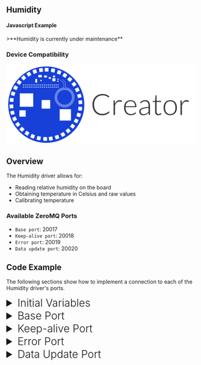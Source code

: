 <h2 style="padding-top:0">Humidity</h2>
<h4 style="padding-top:0">Javascript Example</h4>
>**Humidity is currently under maintenance**

### Device Compatibility
<img class="creator-compatibility-icon" src="/img/creator-icon.svg">

## Overview

The Humidity driver allows for:

* Reading relative humidity on the board
* Obtaining temperature in Celsius and raw values
* Calibrating temperature

<h3 style="padding-top:0">Available ZeroMQ Ports</h3>

* `Base port`: 20017
* `Keep-alive port`: 20018
* `Error port`: 20019
* `Data update port`: 20020

## Code Example
The following sections show how to implement a connection to each of the Humidity driver's ports.

<!-- Initial Variables -->
<details>
<summary style="font-size: 1.75rem; font-weight: 300;">Initial Variables</summary>
Before we go into connecting to each port, the variables defined below are needed in order to access the ZeroMQ and MATRIX Protocol Buffer libraries for Javascript. We also define a few helpful variables for easy references.
```language-javascript
var zmq = require('zeromq');// Asynchronous Messaging Framework
var matrix_io = require('matrix-protos').matrix_io;// Protocol Buffers for MATRIX function
var matrix_ip = '127.0.0.1';// Local IP
var matrix_humidity_base_port = 20017;// Port for Humidity driver
```
</details>

<!-- Base PORT -->
<details>
<summary style="font-size: 1.75rem; font-weight: 300;">Base Port</summary>
Here is where the configuration for our Humidity example goes. Once we connect to the **Base Port**, We will pass a configuration to the humidity driver. With this we can set the update rate, timeout, and temperature configuration.
```language-javascript
// Create a Pusher socket
var configSocket = zmq.socket('push');
// Connect Pusher to Base port
configSocket.connect('tcp://' + matrix_ip + ':' + matrix_humidity_base_port);
// Create driver configuration
var config = matrix_io.malos.v1.driver.DriverConfig.create({
  // Update rate configuration
  delayBetweenUpdates: 2.0,// 2 seconds between updates
  timeoutAfterLastPing: 6.0,// Stop sending updates 6 seconds after pings.
  // Humidity configuration
  humidity: matrix_io.malos.v1.sense.HumidityParams.create({
    currentTemperature: 23// Real current temperature [Celsius] for calibration 
  })
});
// Send driver configuration
configSocket.send(matrix_io.malos.v1.driver.DriverConfig.encode(config).finish());
```
</details>

<!-- Keep-alive PORT -->
<details>
<summary style="font-size: 1.75rem; font-weight: 300;">Keep-alive Port</summary>
The next step is to connect and send a message to the **Keep-alive Port**. That message, an empty string, will grant us a response from the **Data Update Port** for the current humidity value. An interval for pinging is then set to continuously obtain that data.
```language-javascript
// Create a Pusher socket
var pingSocket = zmq.socket('push');
// Connect Pusher to Keep-alive port
pingSocket.connect('tcp://' + matrix_ip + ':' + (matrix_humidity_base_port + 1));
// Send initial ping
pingSocket.send('');
// Send ping every 5 seconds
setInterval(function(){
  pingSocket.send('');
}, 5000);
```
</details>

<!-- Error PORT -->
<details>
<summary style="font-size: 1.75rem; font-weight: 300;">Error Port</summary>
Connecting to the **Error Port** is optional, but highly recommended if you want to log any errors that occur within MATRIX CORE.
```language-javascript
// Create a Subscriber socket
var errorSocket = zmq.socket('sub');
// Connect Subscriber to Error port
errorSocket.connect('tcp://' + matrix_ip + ':' + (matrix_humidity_base_port + 2));
// Connect Subscriber to Error port
errorSocket.subscribe('');
// On Message
errorSocket.on('message', function(error_message){
  console.log('Error received: ' + error_message.toString('utf8'));// Log error
});
```
</details>

<!-- Data Update PORT -->
<details>
<summary style="font-size: 1.75rem; font-weight: 300;">Data Update Port</summary>
A connection to the **Data Update Port** will allow us to receive the current humidity data we want.

```language-javascript
// Create a Subscriber socket
var updateSocket = zmq.socket('sub');
// Connect Subscriber to Data Update port
updateSocket.connect('tcp://' + matrix_ip + ':' + (matrix_humidity_base_port + 3));
// Subscribe to messages
updateSocket.subscribe('');
// On Message
updateSocket.on('message', function(buffer){
  var data = matrix_io.malos.v1.sense.Humidity.decode(buffer);// Extract message
	console.log(data);// Log new humidity data
});
```
<h2>Data Output</h2>
The javascript object below is an example output you'll receive from the **Data Update Port**.
```language-javascript
{
  humidity: 29.003999710083008,
  temperature: 22.998397827148438,
  temperatureRaw: 33.124000549316406,
  temperatureIsCalibrated: true 
}
```
</details>